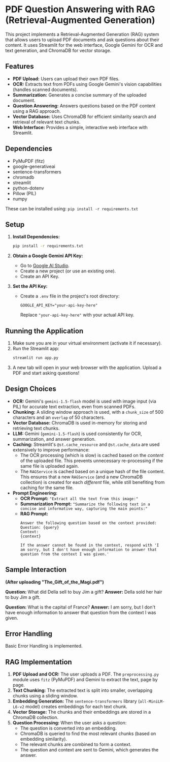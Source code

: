 # PDF Question Answering with RAG (Retrieval-Augmented Generation)

This project implements a Retrieval-Augmented Generation (RAG) system that allows users to upload PDF documents and ask questions about their content.  It uses Streamlit for the web interface, Google Gemini for OCR and text generation, and ChromaDB for vector storage.

## Features

*   **PDF Upload:** Users can upload their own PDF files.
*   **OCR:** Extracts text from PDFs using Google Gemini's vision capabilities (handles scanned documents).
*   **Summarization:** Generates a concise summary of the uploaded document.
*   **Question Answering:** Answers questions based on the PDF content using a RAG approach.
*   **Vector Database:** Uses ChromaDB for efficient similarity search and retrieval of relevant text chunks.
*   **Web Interface:** Provides a simple, interactive web interface with Streamlit.

## Dependencies

*   PyMuPDF (fitz)
*   google-generativeai
*   sentence-transformers
*   chromadb
*   streamlit
*   python-dotenv
*   Pillow (PIL)
*   numpy

These can be installed using: `pip install -r requirements.txt`

## Setup

1.  **Install Dependencies:**
    ```bash
    pip install -r requirements.txt
    ```

2.  **Obtain a Google Gemini API Key:**
    *   Go to [Google AI Studio](https://ai.google.dev/).
    *   Create a new project (or use an existing one).
    *   Create an API Key.

3.  **Set the API Key:**
    *   Create a `.env` file in the project's root directory:
        ```
        GOOGLE_API_KEY="your-api-key-here"
        ```
        Replace `"your-api-key-here"` with your actual API key.

## Running the Application

1.  Make sure you are in your virtual environment (activate it if necessary).
2.  Run the Streamlit app:
    ```bash
    streamlit run app.py
    ```
3.  A new tab will open in your web browser with the application.  Upload a PDF and start asking questions!


## Design Choices

*   **OCR:** Gemini's `gemini-1.5-flash` model is used with image input (via PIL) for accurate text extraction, even from scanned PDFs.
*   **Chunking:** A sliding window approach is used, with a `chunk_size` of 500 characters and an `overlap` of 50 characters.
*   **Vector Database:** ChromaDB is used in-memory for storing and retrieving text chunks.
*   **LLM:**  Gemini (`gemini-1.5-flash`) is used consistently for OCR, summarization, and answer generation.
*   **Caching:** Streamlit's `@st.cache_resource` and `@st.cache_data` are used extensively to improve performance:
    *   The OCR processing (which is slow) is cached based on the *content* of the uploaded file.  This prevents unnecessary re-processing if the same file is uploaded again.
    *   The `RAGService` is cached based on a unique hash of the file content. This ensures that a new `RAGService` (and a new ChromaDB collection) is created for each *different* file, while still benefiting from caching for the same file.
* **Prompt Engineering:**
    *   **OCR Prompt:** `"Extract all the text from this image:"`
    *   **Summarization Prompt:**  `"Summarize the following text in a concise and informative way, capturing the main points:"`
    *   **RAG Prompt:**
        ```
        Answer the following question based on the context provided:
        Question: {query}
        Context:
        {context}

        If the answer cannot be found in the context, respond with 'I am sorry, but I don't have enough information to answer that question from the context I was given.'
        ```

## Sample Interaction

**(After uploading "The_Gift_of_the_Magi.pdf")**

**Question:** What did Della sell to buy Jim a gift?
**Answer:** Della sold her hair to buy Jim a gift.

**Question:** What is the capital of France?
**Answer:** I am sorry, but I don't have enough information to answer that question from the context I was given.

## Error Handling
Basic Error Handling is implemented.

## RAG Implementation

1.  **PDF Upload and OCR:** The user uploads a PDF.  The `preprocessing.py` module uses `fitz` (PyMuPDF) and Gemini to extract the text, page by page.
2.  **Text Chunking:** The extracted text is split into smaller, overlapping chunks using a sliding window.
3.  **Embedding Generation:**  The `sentence-transformers` library (`all-MiniLM-L6-v2` model) creates embeddings for each text chunk.
4.  **Vector Storage:** The chunks and their embeddings are stored in a ChromaDB collection.
5.  **Question Processing:** When the user asks a question:
    *   The question is converted into an embedding.
    *   ChromaDB is queried to find the most relevant chunks (based on embedding similarity).
    *   The relevant chunks are combined to form a context.
    *   The question and context are sent to Gemini, which generates the answer.
